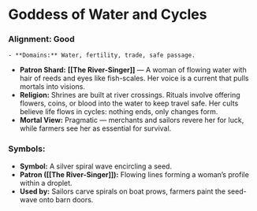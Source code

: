# Goddess of Water and Cycles
### Alignment: Good

	- **Domains:** Water, fertility, trade, safe passage.
- **Patron Shard:** **[[The River-Singer]]** — A woman of flowing water with hair of reeds and eyes like fish-scales. Her voice is a current that pulls mortals into visions.
- **Religion:** Shrines are built at river crossings. Rituals involve offering flowers, coins, or blood into the water to keep travel safe. Her cults believe life flows in cycles: nothing ends, only changes form.
- **Mortal View:** Pragmatic — merchants and sailors revere her for luck, while farmers see her as essential for survival.
### Symbols:
- **Symbol:** A silver spiral wave encircling a seed.
- **Patron ([[The River-Singer]]):** Flowing lines forming a woman’s profile within a droplet.
- **Used by:** Sailors carve spirals on boat prows, farmers paint the seed-wave onto barn doors.